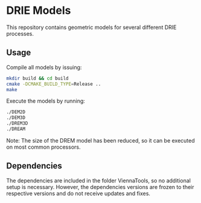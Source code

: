 # DRIE Models

This repository contains geometric models for several different DRIE processes.

## Usage

Compile all models by issuing:

```bash
mkdir build && cd build
cmake -DCMAKE_BUILD_TYPE=Release ..
make
```

Execute the models by running:

```bash
./DEM2D
./DEM3D
./DREM3D
./DREAM
```

Note: The size of the DREM model has been reduced, so it can be executed on most common processors.

## Dependencies

The dependencies are included in the folder ViennaTools, so no additional setup is necessary. However, the dependencies versions are frozen to their respective versions and do not receive updates and fixes.
